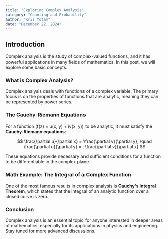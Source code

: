```yaml
---
title: "Exploring Complex Analysis"
category: "Counting and Probability"
author: "Kris Yotam"
date: "December 22, 2024"
---
```


## Introduction

Complex analysis is the study of complex-valued functions, and it has powerful applications in many fields of mathematics. In this post, we will explore some basic concepts.

### What is Complex Analysis?

Complex analysis deals with functions of a complex variable. The primary focus is on the properties of functions that are analytic, meaning they can be represented by power series.

### The Cauchy-Riemann Equations

For a function \(f(z) = u(x, y) + iv(x, y)\) to be analytic, it must satisfy the **Cauchy-Riemann equations**:

$$
\frac{\partial u}{\partial x} = \frac{\partial v}{\partial y}, \quad \frac{\partial u}{\partial y} = -\frac{\partial v}{\partial x}
$$

These equations provide necessary and sufficient conditions for a function to be differentiable in the complex plane.

### Math Example: The Integral of a Complex Function

One of the most famous results in complex analysis is **Cauchy's Integral Theorem**, which states that the integral of an analytic function over a closed curve is zero.

### Conclusion

Complex analysis is an essential topic for anyone interested in deeper areas of mathematics, especially for its applications in physics and engineering. Stay tuned for more advanced discussions.